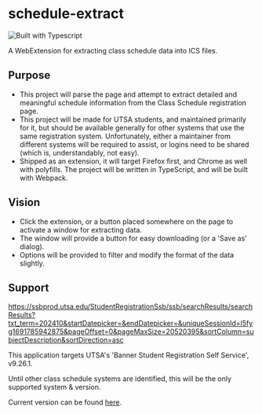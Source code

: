 # schedule-extract

![Built with Typescript](https://shields.io/badge/TypeScript-3178C6?logo=TypeScript&logoColor=FFF&style=flat-square)

A WebExtension for extracting class schedule data into ICS files.

## Purpose

- This project will parse the page and attempt to extract detailed and meaningful schedule information
  from the Class Schedule registration page.
- This project will be made for UTSA students, and maintained primarily for it, but should be available
  generally for other systems that use the same registration system. Unfortunately, either a maintainer from different
  systems will be required to assist, or logins need to be shared (which is, understandably, not easy).
- Shipped as an extension, it will target Firefox first, and Chrome as well with polyfills. The project will be
  written in TypeScript, and will be built with Webpack.

## Vision

- Click the extension, or a button placed somewhere on the page to activate a window for extracting data.
- The window will provide a button for easy downloading (or a 'Save as' dialog).
- Options will be provided to filter and modify the format of the data slightly.

## Support

https://ssbprod.utsa.edu/StudentRegistrationSsb/ssb/searchResults/searchResults?txt_term=202410&startDatepicker=&endDatepicker=&uniqueSessionId=l5fyg1691785942875&pageOffset=0&pageMaxSize=20520395&sortColumn=subjectDescription&sortDirection=asc

This application targets UTSA's 'Banner Student Registration Self Service', v9.26.1.

Until other class schedule systems are identified, this will be the only supported system & version.

Current version can be found [here](https://ssbprod.utsa.edu/StudentRegistrationSsb/ssb/about/).
